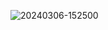 ![20240306-152500](https://github.com/474420502/ping-vultr/assets/9397764/62875e1f-464c-4144-889c-c9b6c682200f)
